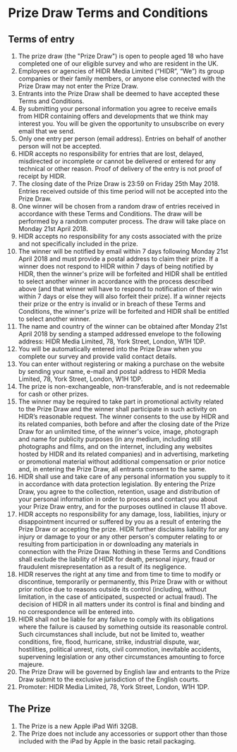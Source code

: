 # Prize Draw Terms and Conditions

## Terms of entry

1.	The prize draw (the "Prize Draw") is open to people aged 18 who have completed one of our eligible survey and who are resident in the UK.
2.	Employees or agencies of HIDR Media Limited (“HIDR”, “We”) its group companies or their family members, or anyone else connected with the Prize Draw may not enter the Prize Draw.
3.	Entrants into the Prize Draw shall be deemed to have accepted these Terms and Conditions.
4.	By submitting your personal information you agree to receive emails from HIDR containing offers and developments that we think may interest you. You will be given the opportunity to unsubscribe on every email that we send.
5.	Only one entry per person (email address). Entries on behalf of another person will not be accepted.
6.	HIDR accepts no responsibility for entries that are lost, delayed, misdirected or incomplete or cannot be delivered or entered for any technical or other reason. Proof of delivery of the entry is not proof of receipt by HIDR.
7.	The closing date of the Prize Draw is 23:59 on Friday 25th May 2018. Entries received outside of this time period will not be accepted into the Prize Draw.
8.	One winner will be chosen from a random draw of entries received in accordance with these Terms and Conditions.  The draw will be performed by a random computer process.  The draw will take place on Monday 21st April 2018.
9.	HIDR accepts no responsibility for any costs associated with the prize and not specifically included in the prize.
10.	The winner will be notified by email within 7 days following Monday 21st April 2018 and must provide a postal address to claim their prize. If a winner does not respond to HIDR within 7 days of being notified by HIDR, then the winner's prize will be forfeited and HIDR shall be entitled to select another winner in accordance with the process described above (and that winner will have to respond to notification of their win within 7 days or else they will also forfeit their prize).  If a winner rejects their prize or the entry is invalid or in breach of these Terms and Conditions, the winner's prize will be forfeited and HIDR shall be entitled to select another winner.
11.	The name and country of the winner can be obtained after Monday 21st April 2018 by sending a stamped addressed envelope to the following address: HIDR Media Limited, 78, York Street, London, W1H 1DP.
12.	You will be automatically entered into the Prize Draw when you complete our survey and provide valid contact details.
13.	You can enter without registering or making a purchase on the website by sending your name, e-mail and postal address to HIDR Media Limited, 78, York Street, London, W1H 1DP.
14.	The prize is non-exchangeable, non-transferable, and is not redeemable for cash or other prizes.
15.	The winner may be required to take part in promotional activity related to the Prize Draw and the winner shall participate in such activity on HIDR’s reasonable request.  The winner consents to the use by HIDR and its related companies, both before and after the closing date of the Prize Draw for an unlimited time, of the winner's voice, image, photograph and name for publicity purposes (in any medium, including still photographs and films, and on the internet, including any websites hosted by HIDR and its related companies) and in advertising, marketing or promotional material without additional compensation or prior notice and, in entering the Prize Draw, all entrants consent to the same.
16.	HIDR shall use and take care of any personal information you supply to it in accordance with data protection legislation.  By entering the Prize Draw, you agree to the collection, retention, usage and distribution of your personal information in order to process and contact you about your Prize Draw entry, and for the purposes outlined in clause 11 above.
17.	HIDR accepts no responsibility for any damage, loss, liabilities, injury or disappointment incurred or suffered by you as a result of entering the Prize Draw or accepting the prize. HIDR further disclaims liability for any injury or damage to your or any other person's computer relating to or resulting from participation in or downloading any materials in connection with the Prize Draw. Nothing in these Terms and Conditions shall exclude the liability of HIDR for death, personal injury, fraud or fraudulent misrepresentation as a result of its negligence.
18.	HIDR reserves the right at any time and from time to time to modify or discontinue, temporarily or permanently, this Prize Draw with or without prior notice due to reasons outside its control (including, without limitation, in the case of anticipated, suspected or actual fraud). The decision of HIDR in all matters under its control is final and binding and no correspondence will be entered into.
19.	HIDR shall not be liable for any failure to comply with its obligations where the failure is caused by something outside its reasonable control. Such circumstances shall include, but not be limited to, weather conditions, fire, flood, hurricane, strike, industrial dispute, war, hostilities, political unrest, riots, civil commotion, inevitable accidents, supervening legislation or any other circumstances amounting to force majeure.
20.	The Prize Draw will be governed by English law and entrants to the Prize Draw submit to the exclusive jurisdiction of the English courts.
21.	Promoter: HIDR Media Limited, 78, York Street, London, W1H 1DP.

## The Prize
1.	The Prize is a new Apple iPad Wifi 32GB.
2.	The Prize does not include any accessories or support other than those included with the iPad by Apple in the basic retail packaging.
